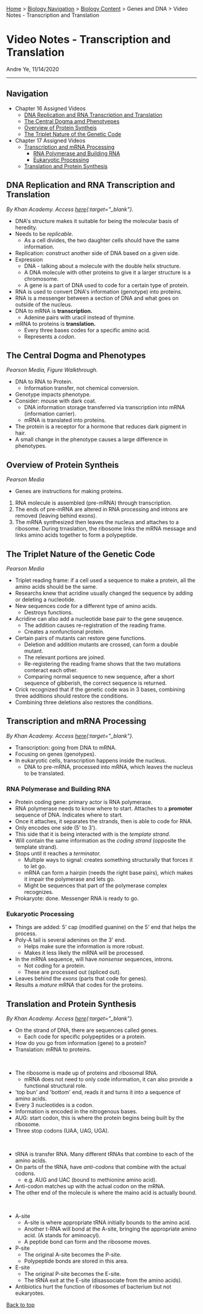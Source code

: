 [Home](https://andre-ye.github.io) > [Biology Navigation](https://andre-ye.github.io/biology/biology_navigation) > [Biology Content](https://andre-ye.github.io/biology/biology_navigation#biology-content) > Genes and DNA > Video Notes - Transcription and Translation

# Video Notes - Transcription and Translation
Andre Ye, 11/14/2020

---

## Navigation
- Chapter 16 Assigned Videos
  - [DNA Replication and RNA Transcription and Translation](#dna-replication-and-rna-transcription-and-translation)
  - [The Central Dogma amd Phenotyepes](#the-central-dogma-and-phenotypes)
  - [Overview of Protein Syntheis](#overview-of-protein-syntheis)
  - [The Triplet Nature of the Genetic Code](#the-triplet-nature-of-the-genetic-code)
- Chapter 17 Assigned Videos
  - [Transcription and mRNA Processing](#transcription-and-mrna-processing)
    * [RNA Polymerase and Building RNA](#rna-polymerase-and-building-rna)
    * [Eukaryotic Processing](#eukaryotic-processing)
  - [Translation and Protein Synthesis](#translation-and-protein-synthesis)

## DNA Replication and RNA Transcription and Translation
*By Khan Academy. Access [here](https://www.khanacademy.org/science/in-in-class-12-biology-india/xc09ed98f7a9e671b:in-in-the-molecular-basis-of-inheritance/xc09ed98f7a9e671b:in-in-transcription-and-rna-processing/v/rna-transcription-and-translation){:target="_blank"}.*
- DNA's structure makes it suitable for being the molecular basis of heredity.
- Needs to be *replicable*.
  - As a cell divides, the two daughter cells should have the same information.
- Replication: construct another side of DNA based on a given side.
- Expression
  - DNA - talking about a molecule with the double helix structure.
  - A DNA molecule with other proteins to give it a larger structure is a chromosome.
  - A gene is a part of DNA used to code for a certain type of protein.
- RNA is used to convert DNA's information (genotype) into proteins.
- RNA is a messenger between a section of DNA and what goes on outside of the nucleus.
- DNA to mRNA is **transcription.**
  - Adenine pairs with uracil instead of thymine.
- mRNA to proteins is **translation.**
  - Every three bases codes for a specific amino acid.
  - Represents a *codon*.

## The Central Dogma and Phenotypes
*Pearson Media, Figure Walkthrough.*
- DNA to RNA to Protein.
  - Information transfer, not chemical conversion.
- Genotype impacts phenotype.
- Consider: mouse with dark coat.
  - DNA information storage transferred via transcription into mRNA (information carrier).
  - mRNA is translated into proteins.
- The protein is a receptor for a hormone that reduces dark pigment in hair.
- A small change in the phenotype causes a large difference in phenotypes.

## Overview of Protein Syntheis
*Pearson Media*
- Genes are instructions for making proteins.
1. RNA molecule is assembled (pre-mRNA) through transcription.
2. The ends of pre-mRNA are altered in RNA processing and introns are removed (leaving behind exons).
3. The mRNA synthesized then leaves the nucleus and attaches to a ribosome. During trnaslation, the ribosome links the mRNA message and links amino acids together to form a polypeptide.

## The Triplet Nature of the Genetic Code
*Pearson Media*
- Triplet reading frame: if a cell used a sequence to make a protein, all the amino acids should be the same.
- Researchs knew that acridine usually changed the sequence by adding or deleting a nucleotide.
- New sequences code for a different type of amino acids.
  - Destroys functions.
- Acridine can also add a nucleotide base pair to the gene seuqence.
  - The addition causes re-registration of the reading frame.
  - Creates a nonfunctional protein.
- Certain pairs of mutants can restore gene functions.
  - Deletion and addition mutants are crossed, can form a double mutant.
  - The relevant portions are joined.
  - Re-registering the reading frame shows that the two mutations conteract each other.
  - Comparing normal sequence to new sequence, after a short sequence of gibberish, the correct sequence is returned.
- Crick recognized that if the genetic code was in 3 bases, combining three additions should restore the conditions.
- Combining three deletions also restores the conditions.


## Transcription and mRNA Processing
*By Khan Academy. Access [here](https://www.khanacademy.org/science/in-in-class-12-biology-india/xc09ed98f7a9e671b:in-in-the-molecular-basis-of-inheritance/xc09ed98f7a9e671b:in-in-transcription-and-rna-processing/v/transcription-and-mrna-processing){:target="_blank"}.*
- Transcription: going from DNA to mRNA.
- Focusing on genes (genotypes).
- In eukaryotic cells, transcription happens inside the nucleus.
  - DNA to pre-mRNA, processed into mRNA, which leaves the nucleus to be translated.

### RNA Polymerase and Building RNA
- Protein coding gene: primary actor is RNA polymerase.
- RNA polymerase needs to know where to start. Attaches to a **promoter** sequence of DNA. Indicates where to start.
- Once it attaches, it separates the strands, then is able to code for RNA.
- Only encodes one side (5' to 3').
- This side that it is being interacted with is the *template strand.*
- Will contain the same information as the *coding strand* (opposite the template strand).
- Stops until it reaches a *terminator.*
  - Multiple ways to signal: creates something structurally that forces it to let go.
  - mRNA can form a hairpin (needs the right base pairs), which makes it impair the polymerase and lets go.
  - Might be sequences that part of the polymerase complex recognizes.
- Prokaryote: done. Messenger RNA is ready to go.

### Eukaryotic Processing
- Things are added: 5' cap (modified guanine) on the 5' end that helps the process.
- Poly-A tail is several adenines on the 3' end.
  - Helps make sure the information is more robust.
  - Makes it less likely the mRNA will be processed.
- In the mRNA sequence, will have *nonsense* sequences, introns.
  - Not coding for a protein.
  - These are processed out (spliced out).
- Leaves behind the *exons* (parts that code for genes).
- Results a *mature* mRNA that codes for the proteins.

## Translation and Protein Synthesis
*By Khan Academy. Access [here](https://www.khanacademy.org/science/in-in-class-12-biology-india/xc09ed98f7a9e671b:in-in-the-molecular-basis-of-inheritance/xc09ed98f7a9e671b:in-in-translation/v/translation-mrna-to-protein){:target="_blank"}.*
- On the strand of DNA, there are sequences called genes.
  - Each code for specific polypeptides or a protein.
- How do you go from information (gene) to a protein?
- Translation: mRNA to proteins. 

<br>

- The ribosome is made up of proteins and ribosomal RNA.
  - mRNA does not need to only code information, it can also provide a functional structural role.
- 'top bun' and 'bottom' end, reads it and turns it into a sequence of amino acids.
- Every 3 nucleotides is a codon.
- Information is encoded in the nitrogenous bases.
- AUG: start codon, this is where the protein begins being built by the ribosome.
- Three stop codons (UAA, UAG, UGA).

<br>

- tRNA is transfer RNA. Many different tRNAs that combine to each of the amino acids.
- On parts of the tRNA, have *anti-codons* that combine with the actual codons.
  - e.g. AUG and UAC (bound to methionine amino acid).
- Anti-codon matches up with the actual codon on the mRNA.
- The other end of the molecule is where the maino acid is actually bound.

<br>

- A-site
  - A-site is where appropriate tRNA initially bounds to the amino acid.
  - Another t-RNA will bond at the A-site, bringing the appropriate amino acid. (A stands for aminoacyl).
  - A peptide bond can form and the ribosome moves.
- P-site
  - The original A-site becomes the P-site.
  - Polypeptide bonds are stored in this area.
- E-site
  - The original P-site becomes the E-site.
  - The tRNA exit at the E-site (disassociate from the amino acids).
- Antibiotics hurt the function of ribosomes of bacterium but not eukaryotes.

[Back to top](#) 
